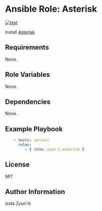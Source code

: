 # Ansible Role: Asterisk

[![test](https://github.com/zyun-i/ansible-role-asterisk/workflows/test/badge.svg?branch=master)](https://github.com/zyun-i/ansible-role-asterisk/actions)

Install [Asterisk](https://www.asterisk.org/)

## Requirements

None.

## Role Variables

None.

## Dependencies

None.

## Example Playbook

```yaml
    - hosts: servers
      roles:
         - { role: zyun-i.asterisk }
```

## License

MIT

## Author Information

Isida Zyun'iti
